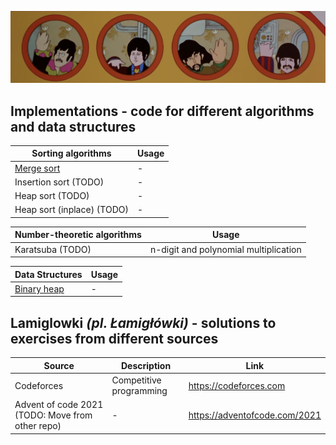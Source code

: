 ![](res/yellow_submarine.png)
## __Implementations__ - code for different algorithms and data structures

|Sorting algorithms|Usage|
|---|--|
|[Merge sort](implementations/merge_sort.py)|-|
|Insertion sort (TODO)|-|
|Heap sort (TODO)|-|
|Heap sort (inplace) (TODO)|-|

|Number-theoretic algorithms|Usage|
|--|--|
|Karatsuba (TODO)|n-digit and polynomial multiplication|

|Data Structures|Usage|
|---|--|
|[Binary heap](implementations/binary_heap.py)|-|

## __Lamiglowki__ *(pl. Łamigłówki)* - solutions to exercises from different sources

|Source| Description| Link|
|--|--|--|
|Codeforces|Competitive programming|https://codeforces.com|
|Advent of code 2021 (TODO: Move from other repo)|-|https://adventofcode.com/2021
